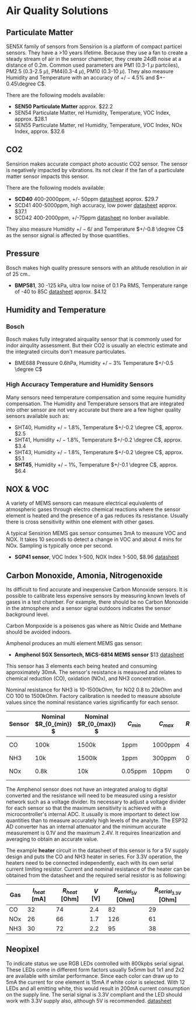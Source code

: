 # Air Quality Solutions

## Particulate Matter

SEN5X family of sensors from Sensirion is a platform of compact particel sensors. They have a >10 years lifetime. Because they use a fan to create a steady stream of air in the sensor chamnber, they create 24dB noise at a distance of 0.2m.  Common used parameters are PM1 (0.3-1 $\mu$ partciles), PM2.5 (0.3-2.5 $\mu$), PM4(0.3-4 $\mu$), PM10 (0.3-10 $\mu$). They also measure Humidity and Temperature with an accuracy of $+/-4.5\%$ and $+- 0.45\degree C$.

There are the following models available:

- **SEN50 Particulate Matter** approx. $22.2
- SEN54 Particulate Matter, rel Humidity, Temperature, VOC Index, approx. $28.1
- SEN55 Particulate Matter, rel Humidity, Temperature, VOC Index, NOx Index, approx. $32.6

## CO2

Sensirion makes accurate compact photo acoustic CO2 sensor. The sensor is negatively impacted by vibrations. Its not clear if the fan of a  particulate matter sensor impacts this sensor.

There are the following models available:

- **SCD40** 400-2000ppm, +/- 50ppm [datasheet](Airquality\datasheets\SCD4x_Ver1.4_Feb2023.pdf) approx. $29.7
- SCD41 400-5000ppm, high accuracy, low power [datasheet](Airquality\datasheets\SCD4x_Ver1.4_Feb2023.pdf) approx. $37.1
- SCD42 400-2000ppm, +/-75ppm [datasheet](Airquality\datasheets\CD_DS_SCD42_Datasheet_D1.pdf) no lonber available.

They also measure Humidity $+/-6/%$ and Temperature $+/-0.8 \degree C$ as the sensor signal is affected by those quantities.

## Pressure

Bosch makes high quality pressure sensors with an altitude resolution in air of 25 cm..

- **BMP581**, 30 -125 kPa, ultra low noise of 0.1 Pa RMS, Temperature range of -40 to 85C [datasheet](Airquality\datasheets\bst_bmp581_ds004-2950309.pdf) approx. $4.12

## Humidity and Temperature

### Bosch

Bosch makes fully integrated airquality sensor that is commonly used for indor airqulity assessment. But their CO2 is usually an electric estimate and the integrated circuits don't measure particulates.

- BME688 Pressure 0.6hPa, Humidity $+/-3\%$ Temperature $+/-0.5 \degree C$

### High Accuracy Temperature and Humidity Sensors

Many sensors need temperature compensation and some require humidity compensation. The Humidity and Temperature sensors that are integrated into other sensor are not very accurate but there are a few higher quality sensors available such as:

- SHT40, Humidity $+/- 1.8\%$, Temperature $+/-0.2 \degree C$, approx. $2.5
- SHT41, Humidity $+/- 1.8\%$, Temperature $+/-0.2 \degree C$, approx. $3.4
- SHT43, Humidity $+/- 1.8\%$, Temperature $+/-0.2 \degree C$, approx. $5.1
- **SHT45**, Humidity $+/- 1\%$,   Temperature $+/-0.1 \degree C$, approx. $6.4

## NOX & VOC

A variety of MEMS sensors can measure electrical equivalents of atmospheric gases through electro chemical reactions where the sensor element is heated and the presence of a gas reduces its resistance. Usually there is cross sensitivity within one element with other gases.

A typical Sensirion MEMS gas sensor consumes 3mA to measure VOC and NOX. It takes 10 seconds to detect a change in VOC and about 4 mins for NOx. Sampling is typically once per second.

- **SGP41 sensor**, VOC Index 1-500, NOX Index 1-500, $8.96 [datasheet](Airquality\datasheets\Sensirion_Gas_Sensors_Datasheet_SGP41.pdf)

## Carbon Monoxide, Amonia, Nitrogenoxide

Its difficult to find accurate and inexpensive Carbon Monoxide sensors. It is possible to calibrate less expensive sensors by measuring known levels of gases in a test chamber. For example, there should be no Carbon Monoxide in the atmosphere and a sensor signal outdoors indicates the sensor background level.

Carbon Monpoxide is a poisenos gas where as Nitric Oxide and Methane should be avoided indoors.

Amphenol produces an multi element MEMS gas sensor:

- **Amphenol SGX Sensortech, MiCS-6814 MEMS sensor** $13
[datasheet](Airquality\datasheets\1143_Datasheet-MiCS-6814-rev-8,pdf)

This sensor has 3 elements each being heated and consuming approximately 30mA. The sensor's resistance is measured and relates to chemical reduction (CO), oxidation (NOx), and NH3 concentration.

Nominal resistance for NH3 is 10-1500kOhm, for NO2 0.8 to 20kOhm and CO 100 to 1500kOhm. Factory calibration is needed to measure absolute values since the nominal resistance varies significantly for each sensor.

| Sensor | Nominal $R_{0_{min}} $ | Nominal $R_{0_{max}} $ | $C_{min}$ | $C_{max}$ | $R_S/R_0 min$ | $R_S/R_0 max$| low concentration
|---|---|---|---|---|---|---|---|
| CO| 100k| 1500k| 1ppm| 1000ppm| 4 | 0.01 | high resistance
| NH3| 10k| 1500lk| 1ppm | 300ppm| 0.08 | 30 | low resistance
| NOx| 0.8k| 10k| 0.05ppm | 10ppm| 0.8 | 0.07 | high resistance


The Amphenol sensor does not have an integrated analog to digital converted and the resistance will need to be measured using a resistor network such as a voltage divider. Its necessary to adjust a voltage divider for each sensor so that the maximum sensitivity is achieved with a microcontroller's internal ADC. It usually is more important to detect low quantities than to measure accurately high levels of the analyte. The ESP32 AD converter has an internal attenuator and the minimum accurate measurement is 0.1V and the maximum 2.4V. It requires linearization and averaging to obtain an accurate value. 

The example **heater** circuit in the datasheet of this sensor is for a 5V supply design and puts the CO and NH3 heater in series. For 3.3V operation, the heaters need to be connected independently, each with its own serial current limiting resistor. Current and nominal resistance of the heater can be obtained from the datasheet and the required serial resistor is as following:

| Gas | $I_{heat}$ [mA]| $R_{heat}$ [Ohm]| $V$ [V] | $R_{serial_{5V}}$ [Ohm]| $R_{serial_{3.3V}}$ [Ohm] |
|---|---|---|---|---|---|
| CO  | 32 | 74 | 2.4 | 82  | 29  |
| NOx | 26 | 66 | 1.7 | 126 | 61  |
| NH3 | 30 | 72 | 2.2 | 95  | 38  |

## Neopixel

To indicate status we use RGB LEDs controlled with 800kpbs serial signal. These LEDs come in different form factors usually 5x5mm but 1x1 and 2x2 are available with similar performance. Since each color can draw up to 5mA the current for one element is 15mA if white color is selected. With 12 LEDs and all emitting white, this would result in 200mA current consumption on the supply line. The serial signal is 3.3V compliant and the LED should work with 3.3V supply also, although 5V is recommended.
[datasheet](Airquality\datasheets\2301111010_XINGLIGHT-XL-2020RGBC-WS2812B_C5349955.pdf)

